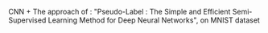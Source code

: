 CNN + The approach of : "Pseudo-Label : The Simple and Efficient Semi-Supervised Learning
Method for Deep Neural Networks", on MNIST dataset
